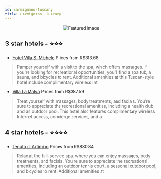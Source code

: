 ```yaml
---
id: carmignano-tuscany
title: Carmignano, Tuscany
---
```


<center><img src="https://i.travelapi.com/hotels/4000000/3630000/3620800/3620766/2da4052c_z.jpg" alt="Featured Image" /></center>


##  3 star hotels - ⭐️⭐️⭐️

-    [Hotel Villa S. Michele](https://us.hurb.com/hotels/carmignano/hotel-villa-s-michele-JNP-JP352611?cmp=18055) Prices from R$313.68
   > Pamper yourself with a visit to the spa, which offers massages. If you're looking for recreational opportunities, you'll find a spa tub, a sauna, and bicycles to rent. Additional amenities at this Tuscan-style hotel include complimentary wireless Int
-    [Villa La Malva](https://us.hurb.com/hotels/carmignano/villa-la-malva-JNP-JP410517?cmp=18055) Prices from R$387.59
   > Treat yourself with massages, body treatments, and facials. You're sure to appreciate the recreational amenities, including a health club and an outdoor pool. This hotel also features complimentary wireless Internet access, concierge services, and a 

##  4 star hotels - ⭐️⭐️⭐️⭐️

-    [Tenuta di Artimino](https://us.hurb.com/hotels/carmignano/tenuta-di-artimino-JNP-JP088828?cmp=18055) Prices from R$880.84
   > Relax at the full-service spa, where you can enjoy massages, body treatments, and facials. You're sure to appreciate the recreational amenities, including an outdoor tennis court, a seasonal outdoor pool, and bicycles to rent. Additional amenities at

